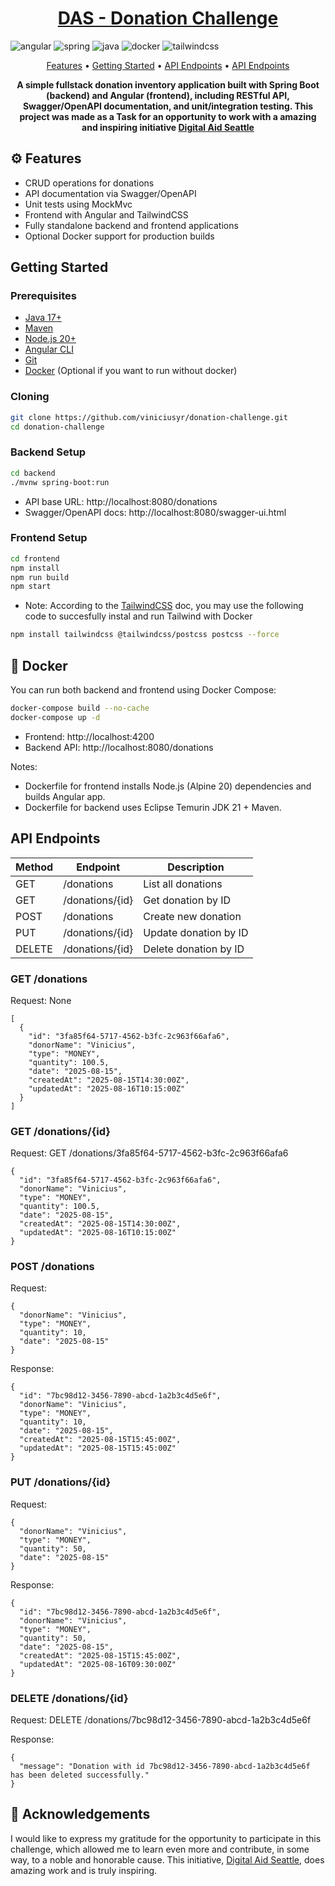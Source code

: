 [JAVA_BADGE]: https://img.shields.io/badge/java-%23ED8B00.svg?style=for-the-badge&logo=openjdk&logoColor=white
[SPRING_BADGE]: https://img.shields.io/badge/spring-%236DB33F.svg?style=for-the-badge&logo=spring&logoColor=white
[ANGULAR_BADGE]: https://img.shields.io/badge/angular-%23DD0031.svg?style=for-the-badge&logo=angular&logoColor=white
[DOCKER_BADGE]: https://img.shields.io/badge/docker-%230db7ed.svg?style=for-the-badge&logo=docker&logoColor=white
[TAILWIND_BADGE]: https://img.shields.io/badge/tailwindcss-%2338B2AC.svg?style=for-the-badge&logo=tailwind-css&logoColor=white

<h1 align="center" style="font-weight: bold;"><a href="https://github.com/viniciusyr/donation-challenge"> DAS - Donation Challenge </a></h1>

![angular][ANGULAR_BADGE]
![spring][SPRING_BADGE]
![java][JAVA_BADGE]
![docker][DOCKER_BADGE]
![tailwindcss][TAILWIND_BADGE]

<p align="center">
 <a href="#features">Features</a> • 
 <a href="#getting-started">Getting Started</a> • 
 <a href="#api-endpoints">API Endpoints</a> •
 <a href="#acknowledgements">API Endpoints</a>
</p>

<p align="center">
  <b>A simple fullstack donation inventory application built with Spring Boot (backend) and Angular (frontend), including RESTful API, Swagger/OpenAPI documentation, and unit/integration testing. This project was made as a Task for an opportunity to work with a amazing and inspiring initiative <a href="https://www.digitalaidseattle.org/" target="_blank">Digital Aid Seattle</a></b>
</p>

<h2 id="features">⚙️ Features</h2>

-  CRUD operations for donations
-  API documentation via Swagger/OpenAPI
-  Unit tests using MockMvc
-  Frontend with Angular and TailwindCSS
-  Fully standalone backend and frontend applications
-  Optional Docker support for production builds

<h2 id="getting-started"> Getting Started</h2>

<h3>Prerequisites</h3>

- [Java 17+](https://www.oracle.com/java/technologies/downloads/)
- [Maven](https://maven.apache.org/)
- [Node.js 20+](https://nodejs.org/)
- [Angular CLI](https://angular.io/cli)
- [Git](https://git-scm.com/)
- [Docker](https://www.docker.com/) (Optional if you want to run without docker)

<h3>Cloning</h3>

```bash
git clone https://github.com/viniciusyr/donation-challenge.git
cd donation-challenge
```
<h3>Backend Setup</h3>

```bash
cd backend
./mvnw spring-boot:run
```
* API base URL: http://localhost:8080/donations
* Swagger/OpenAPI docs: http://localhost:8080/swagger-ui.html

<h3>Frontend Setup</h3>

```bash
cd frontend
npm install
npm run build
npm start
```

* Note: According to the [TailwindCSS](https://tailwindcss.com/docs/installation/framework-guides/angular) doc, you may use the following code to succesfully instal and run Tailwind with Docker

```bash
npm install tailwindcss @tailwindcss/postcss postcss --force
```

<h2 id="docker">🐳 Docker</h2>

You can run both backend and frontend using Docker Compose:

```bash
docker-compose build --no-cache
docker-compose up -d
```
* Frontend: http://localhost:4200
* Backend API: http://localhost:8080/donations

Notes:
* Dockerfile for frontend installs Node.js (Alpine 20) dependencies and builds Angular app.
* Dockerfile for backend uses Eclipse Temurin JDK 21 + Maven.

<h2 id="api-endpoints"> API Endpoints</h2>

| Method | Endpoint        | Description           |
| ------ | --------------- | --------------------- |
| GET    | /donations      | List all donations    |
| GET    | /donations/{id} | Get donation by ID    |
| POST   | /donations      | Create new donation   |
| PUT    | /donations/{id} | Update donation by ID |
| DELETE | /donations/{id} | Delete donation by ID |

<h3>GET /donations</h3>
<p>Request: None</p>
<pre><code>[
  {
    "id": "3fa85f64-5717-4562-b3fc-2c963f66afa6",
    "donorName": "Vinicius",
    "type": "MONEY",
    "quantity": 100.5,
    "date": "2025-08-15",
    "createdAt": "2025-08-15T14:30:00Z",
    "updatedAt": "2025-08-16T10:15:00Z"
  }
]</code></pre>

<h3>GET /donations/{id}</h3>
<p>Request: GET /donations/3fa85f64-5717-4562-b3fc-2c963f66afa6</p>
<pre><code>{
  "id": "3fa85f64-5717-4562-b3fc-2c963f66afa6",
  "donorName": "Vinicius",
  "type": "MONEY",
  "quantity": 100.5,
  "date": "2025-08-15",
  "createdAt": "2025-08-15T14:30:00Z",
  "updatedAt": "2025-08-16T10:15:00Z"
}</code></pre>

<h3>POST /donations</h3>
<p>Request:</p>
<pre><code>{
  "donorName": "Vinicius",
  "type": "MONEY",
  "quantity": 10,
  "date": "2025-08-15"
}</code></pre>
<p>Response:</p>
<pre><code>{
  "id": "7bc98d12-3456-7890-abcd-1a2b3c4d5e6f",
  "donorName": "Vinicius",
  "type": "MONEY",
  "quantity": 10,
  "date": "2025-08-15",
  "createdAt": "2025-08-15T15:45:00Z",
  "updatedAt": "2025-08-15T15:45:00Z"
}</code></pre>

<h3>PUT /donations/{id}</h3>
<p>Request:</p>
<pre><code>{
  "donorName": "Vinicius",
  "type": "MONEY",
  "quantity": 50,
  "date": "2025-08-15"
}</code></pre>
<p>Response:</p>
<pre><code>{
  "id": "7bc98d12-3456-7890-abcd-1a2b3c4d5e6f",
  "donorName": "Vinicius",
  "type": "MONEY",
  "quantity": 50,
  "date": "2025-08-15",
  "createdAt": "2025-08-15T15:45:00Z",
  "updatedAt": "2025-08-16T09:30:00Z"
}</code></pre>

<h3>DELETE /donations/{id}</h3>
<p>Request: DELETE /donations/7bc98d12-3456-7890-abcd-1a2b3c4d5e6f</p>
<p>Response:</p>
<pre><code>{
  "message": "Donation with id 7bc98d12-3456-7890-abcd-1a2b3c4d5e6f has been deleted successfully."
}</code></pre>

<h2 id="acknowledgements">🙏 Acknowledgements</h2>
<p>
  I would like to express my gratitude for the opportunity to participate in this challenge, which allowed me to learn even more and contribute, in some way, to a noble and honorable cause.
  This initiative, <a href="https://www.digitalaidseattle.org/" target="_blank">Digital Aid Seattle</a>, does amazing work and is truly inspiring.
</p>
